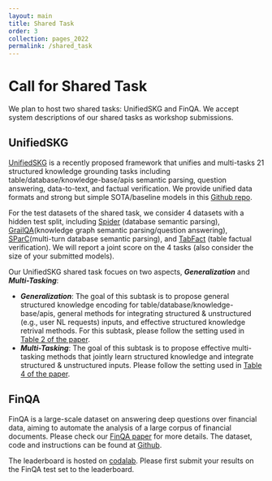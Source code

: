 ```yaml
---
layout: main
title: Shared Task
order: 3
collection: pages_2022
permalink: /shared_task
---
```


# Call for Shared Task

We plan to host two shared tasks: UnifiedSKG and FinQA. We accept system descriptions of our shared tasks as workshop submissions.

## UnifiedSKG
[UnifiedSKG](https://github.com/HKUNLP/UnifiedSKG) is a recently proposed framework that unifies and multi-tasks 21 structured knowledge grounding tasks including table/database/knowledge-base/apis semantic parsing, question answering, data-to-text, and factual verification. We provide unified data formats and strong but simple SOTA/baseline models in this [Github repo](https://github.com/HKUNLP/UnifiedSKG). 

For the test datasets of the shared task, we consider 4 datasets with a hidden test split, including [Spider](https://yale-lily.github.io/spider) (database semantic parsing), [GrailQA](https://dki-lab.github.io/GrailQA/)(knowledge graph semantic parsing/question answering), [SParC](https://yale-lily.github.io/sparc)(multi-turn database semantic parsing), and [TabFact](https://tabfact.github.io/index.html) (table factual verification). We will report a joint score on the 4 tasks (also consider the size of your submitted models).

Our UnifiedSKG shared task focues on two aspects, ***Generalization*** and ***Multi-Tasking***:
  - ***Generalization***: The goal of this subtask is to propose general structured knowledge encoding for table/database/knowledge-base/apis, general methods for integrating structured & unstructured (e.g., user NL requests) inputs, and effective structured knowledge retrival methods. For this subtask, please follow the setting used in [Table 2 of the paper](https://arxiv.org/pdf/2201.05966.pdf).
  - ***Multi-Tasking***: The goal of this subtask is to propose effective multi-tasking methods that jointly learn structured knowledge and integrate structured & unstructured inputs. Please follow the setting used in [Table 4 of the paper](https://arxiv.org/pdf/2201.05966.pdf).

<!-- - **[HybridQA](https://hybridqa.github.io/)/[FinQA](https://codalab.lisn.upsaclay.fr/competitions/1846)**: The HybridQA challenge is in the Wikipedia domain, where a multi-hop question requires the model to navigate across a set of given tables and passages to find the answer. The questions in these datasets are annotated to necessitate information aggregation across the two modalities (texts and tables). Also, the FinQA challenge is in the finance domain, where a question requires the model to reason across the numerical in the given passage and table. The questions in FinQA test the ability to perform numerical reasoning by integrating knowledge sources in a real-world specialized domain. -->

## FinQA
FinQA is a large-scale dataset on answering deep questions over financial data, aiming to automate the analysis of a large corpus of financial documents. Please check our [FinQA paper](https://arxiv.org/pdf/2109.00122.pdf) for more details. The dataset, code and instructions can be found at [Github](https://github.com/czyssrs/FinQA).

The leaderboard is hosted on [codalab](https://codalab.lisn.upsaclay.fr/competitions/1846). Please first submit your results on the FinQA test set to the leaderboard.

<!-- ## Important Dates
- **April 15, 2022**:             Shared Task Track Submission deadline
- **April 9-April 29, 2022**:     Review period
- **May 6, 2022**:                Notification of acceptance
- **May 20, 2022**:               Camera-ready version deadline

All deadlines are 11:59 PM UTC -12h (Anywhere on Earth). -->

